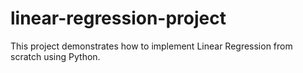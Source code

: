 # linear-regression-project
This project demonstrates how to implement Linear Regression from scratch using Python. 
